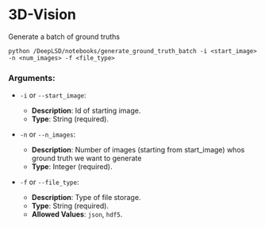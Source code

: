 # 3D-Vision

Generate a batch of ground truths
```
python /DeepLSD/notebooks/generate_ground_truth_batch -i <start_image> -n <num_images> -f <file_type>
```

### Arguments:

- `-i` or `--start_image`: 
  - **Description**: Id of starting image.
  - **Type**: String (required).
  
- `-n` or `--n_images`: 
  - **Description**: Number of images (starting from start_image) whos ground truth we want to generate
  - **Type**: Integer (required).
  
- `-f` or `--file_type`: 
  - **Description**: Type of file storage.
  - **Type**: String (required).
  - **Allowed Values**: `json`, `hdf5`.
